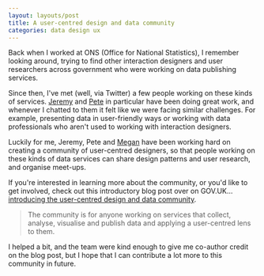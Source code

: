 ```yaml
---
layout: layouts/post
title: A user-centred design and data community
categories: data design ux
---
```


<p>Back when I worked at ONS (Office for National Statistics), I remember looking around, trying to find other interaction designers and user researchers across government who were working on data publishing services.</p>

Since then, I've met (well, via Twitter) a few people working on these kinds of services. [Jeremy](https://twitter.com/jeremyhhy) and [Pete](https://twitter.com/peterjobes) in particular have been doing great work, and whenever I chatted to them it felt like we were facing similar challenges. For example, presenting data in user-friendly ways or working with data professionals who aren't used to working with interaction designers.

Luckily for me, Jeremy, Pete and [Megan](https://twitter.com/Rodgermegan) have been working hard on creating a community of user-centred designers, so that people working on these kinds of data services can share design patterns and user research, and organise meet-ups.

If you're interested in learning more about the community, or you'd like to get involved, check out this introductory blog post over on GOV.UK… [introducing the user-centred design and data community](https://designnotes.blog.gov.uk/2020/10/05/introducing-the-user-centred-design-and-data-community/).

> The community is for anyone working on services that collect, analyse, visualise and publish data and applying a user-centred lens to them.

I helped a bit, and the team were kind enough to give me co-author credit on the blog post, but I hope that I can contribute a lot more to this community in future.
